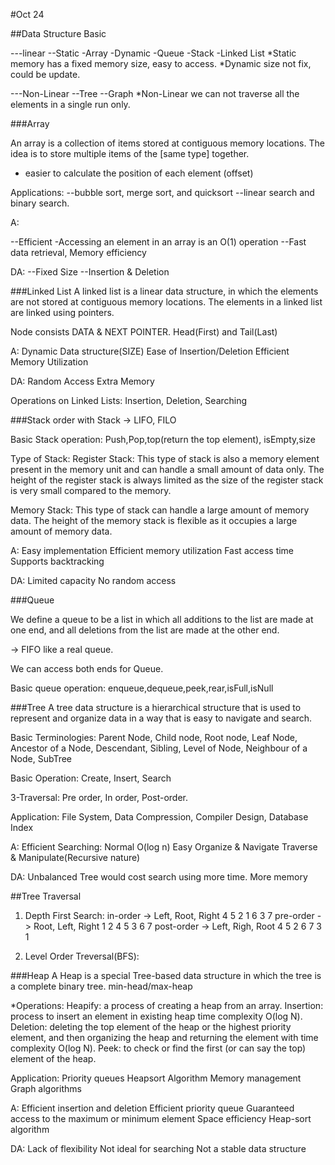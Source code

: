 #Oct 24

##Data Structure Basic

---linear
    --Static
        -Array
    -Dynamic
        -Queue
        -Stack
        -Linked List
*Static memory has a fixed memory size, easy to access.
*Dynamic size not fix, could be update.

---Non-Linear
    --Tree
    --Graph
*Non-Linear we can not traverse all the elements in a single run only.

###Array

An array is a collection of items stored at contiguous memory locations. 
The idea is to store multiple items of the [same type] together.
* easier to calculate the position of each element (offset)

Applications:
--bubble sort, merge sort, and quicksort
--linear search and binary search.

A:

--Efficient 
    -Accessing an element in an array is an O(1) operation
--Fast data retrieval, Memory efficiency

DA:
--Fixed Size
--Insertion & Deletion

###Linked List
A linked list is a linear data structure, in which the elements are not stored at contiguous memory locations. 
The elements in a linked list are linked using pointers.

Node consists DATA & NEXT POINTER.
Head(First) and Tail(Last)

A:
Dynamic Data structure(SIZE)
Ease of Insertion/Deletion
Efficient Memory Utilization

DA:
Random Access
Extra Memory

Operations on Linked Lists:
Insertion, Deletion, Searching

###Stack
order with Stack -> LIFO, FILO

Basic Stack operation:
Push,Pop,top(return the top element), isEmpty,size

Type of Stack:
Register Stack: This type of stack is also a memory element present in the memory unit and can handle a small amount of data only. 
The height of the register stack is always limited as the size of the register stack is very small compared to the memory.

Memory Stack: This type of stack can handle a large amount of memory data. 
The height of the memory stack is flexible as it occupies a large amount of memory data.

A:
Easy implementation
Efficient memory utilization
Fast access time 
Supports backtracking

DA:
Limited capacity
No random access

###Queue

We define a queue to be a list in which all additions to the list are made at one end, 
and all deletions from the list are made at the other end.

-> FIFO like a real queue.

We can access both ends for Queue.

Basic queue operation:
enqueue,dequeue,peek,rear,isFull,isNull


###Tree
A tree data structure is a hierarchical structure 
that is used to represent and organize data in a way that is easy to navigate and search.

Basic Terminologies:
Parent Node, Child node, Root node, Leaf Node, Ancestor of a Node,
Descendant, Sibling, Level of Node, Neighbour of a Node, SubTree

Basic Operation:
Create, Insert, Search

3-Traversal:
Pre order, In order, Post-order.

Application:
File System, Data Compression, Compiler Design, Database Index

A:
Efficient Searching: Normal O(log n)
Easy Organize & Navigate
Traverse & Manipulate(Recursive nature)

DA:
Unbalanced Tree would cost search using more time.
More memory

##Tree Traversal
1. Depth First Search:
    in-order -> Left, Root, Right    4 5 2 1 6 3 7
    pre-order -> Root, Left, Right   1 2 4 5 3 6 7
    post-order -> Left, Righ, Root   4 5 2 6 7 3 1
    
2. Level Order Treversal(BFS):
   
   
   
###Heap
A Heap is a special Tree-based data structure in which the tree is a complete binary tree.
min-head/max-heap

*Operations:
Heapify: a process of creating a heap from an array.
Insertion: process to insert an element in existing heap time complexity O(log N).
Deletion: deleting the top element of the heap or the highest priority element, and then organizing the heap and returning the element with time complexity O(log N).
Peek: to check or find the first (or can say the top) element of the heap.

Application:
Priority queues
Heapsort Algorithm
Memory management
Graph algorithms

A:
Efficient insertion and deletion
Efficient priority queue
Guaranteed access to the maximum or minimum element
Space efficiency
Heap-sort algorithm

DA:
Lack of flexibility
Not ideal for searching
Not a stable data structure